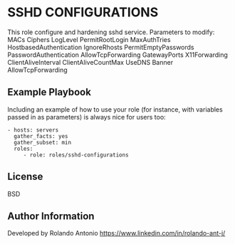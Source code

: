 SSHD CONFIGURATIONS
=========

This role configure and hardening sshd service.
Parameters to modify:
MACs
Ciphers
LogLevel 
PermitRootLogin 
MaxAuthTries 
HostbasedAuthentication 
IgnoreRhosts 
PermitEmptyPasswords 
PasswordAuthentication 
AllowTcpForwarding 
GatewayPorts 
X11Forwarding 
ClientAliveInterval 
ClientAliveCountMax 
UseDNS 
Banner 
	AllowTcpForwarding 


Example Playbook
----------------

Including an example of how to use your role (for instance, with variables passed in as parameters) is always nice for users too:

    - hosts: servers
      gather_facts: yes
      gather_subset: min
      roles:
         - role: roles/sshd-configurations

License
-------

BSD

Author Information
------------------

Developed by Rolando Antonio https://www.linkedin.com/in/rolando-ant-j/
